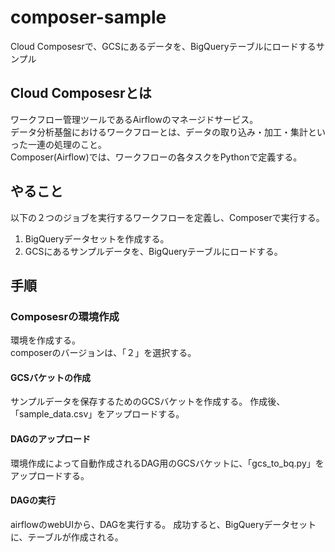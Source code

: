 # composer-sample
Cloud Composesrで、GCSにあるデータを、BigQueryテーブルにロードするサンプル

## Cloud Composesrとは
ワークフロー管理ツールであるAirflowのマネージドサービス。   
データ分析基盤におけるワークフローとは、データの取り込み・加工・集計といった一連の処理のこと。  
Composer(Airflow)では、ワークフローの各タスクをPythonで定義する。  

## やること
以下の２つのジョブを実行するワークフローを定義し、Composerで実行する。
1. BigQueryデータセットを作成する。
2. GCSにあるサンプルデータを、BigQueryテーブルにロードする。

## 手順
### Composesrの環境作成
環境を作成する。  
composerのバージョンは、「２」を選択する。  
#### GCSバケットの作成
サンプルデータを保存するためのGCSバケットを作成する。
作成後、「sample_data.csv」をアップロードする。
#### DAGのアップロード
環境作成によって自動作成されるDAG用のGCSバケットに、「gcs_to_bq.py」をアップロードする。
#### DAGの実行
airflowのwebUIから、DAGを実行する。
成功すると、BigQueryデータセットに、テーブルが作成される。
